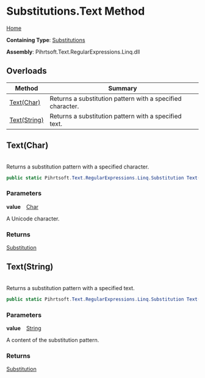 # Substitutions\.Text Method

[Home](../../../../../../README.md)

**Containing Type**: [Substitutions](../README.md)

**Assembly**: Pihrtsoft\.Text\.RegularExpressions\.Linq\.dll

## Overloads

| Method | Summary |
| ------ | ------- |
| [Text(Char)](#Pihrtsoft_Text_RegularExpressions_Linq_Substitutions_Text_System_Char_) | Returns a substitution pattern with a specified character\. |
| [Text(String)](#Pihrtsoft_Text_RegularExpressions_Linq_Substitutions_Text_System_String_) | Returns a substitution pattern with a specified text\. |

## Text\(Char\) <a name="Pihrtsoft_Text_RegularExpressions_Linq_Substitutions_Text_System_Char_"></a>

\
Returns a substitution pattern with a specified character\.

```csharp
public static Pihrtsoft.Text.RegularExpressions.Linq.Substitution Text(char value)
```

### Parameters

**value** &ensp; [Char](https://docs.microsoft.com/en-us/dotnet/api/system.char)

A Unicode character\.

### Returns

[Substitution](../../Substitution/README.md)

## Text\(String\) <a name="Pihrtsoft_Text_RegularExpressions_Linq_Substitutions_Text_System_String_"></a>

\
Returns a substitution pattern with a specified text\.

```csharp
public static Pihrtsoft.Text.RegularExpressions.Linq.Substitution Text(string value)
```

### Parameters

**value** &ensp; [String](https://docs.microsoft.com/en-us/dotnet/api/system.string)

A content of the substitution pattern\.

### Returns

[Substitution](../../Substitution/README.md)

